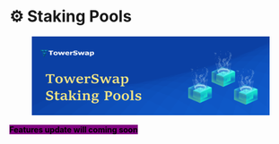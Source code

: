 # ⚙ Staking Pools

<figure><img src="../../../../.gitbook/assets/head5.png" alt=""><figcaption></figcaption></figure>

<mark style="background-color:purple;">**Features update will coming soon**</mark>


